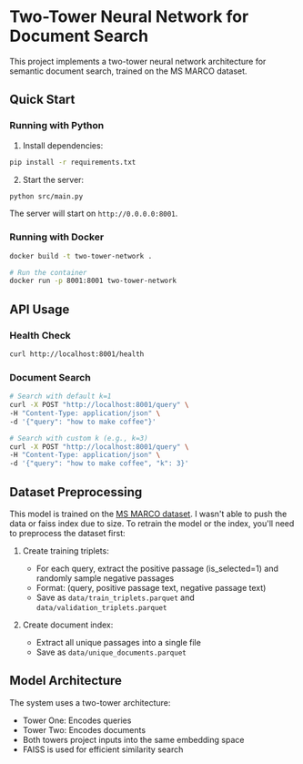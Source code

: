 # Two-Tower Neural Network for Document Search

This project implements a two-tower neural network architecture for semantic document search, trained on the MS MARCO dataset.

## Quick Start

### Running with Python

1. Install dependencies:

```bash
pip install -r requirements.txt
```

2. Start the server:

```bash
python src/main.py
```

The server will start on `http://0.0.0.0:8001`.

### Running with Docker

```bash
docker build -t two-tower-network .

# Run the container
docker run -p 8001:8001 two-tower-network
```

## API Usage

### Health Check

```bash
curl http://localhost:8001/health
```

### Document Search

```bash
# Search with default k=1
curl -X POST "http://localhost:8001/query" \
-H "Content-Type: application/json" \
-d '{"query": "how to make coffee"}'

# Search with custom k (e.g., k=3)
curl -X POST "http://localhost:8001/query" \
-H "Content-Type: application/json" \
-d '{"query": "how to make coffee", "k": 3}'
```

## Dataset Preprocessing

This model is trained on the [MS MARCO dataset](https://huggingface.co/datasets/microsoft/ms_marco). I wasn't able to push the data or faiss index due to size. To retrain the model or the index, you'll need to preprocess the dataset first:

1. Create training triplets:
   - For each query, extract the positive passage (is_selected=1) and randomly sample negative passages
   - Format: (query, positive passage text, negative passage text)
   - Save as `data/train_triplets.parquet` and `data/validation_triplets.parquet`

2. Create document index:
   - Extract all unique passages into a single file
   - Save as `data/unique_documents.parquet`

## Model Architecture

The system uses a two-tower architecture:

- Tower One: Encodes queries
- Tower Two: Encodes documents
- Both towers project inputs into the same embedding space
- FAISS is used for efficient similarity search
